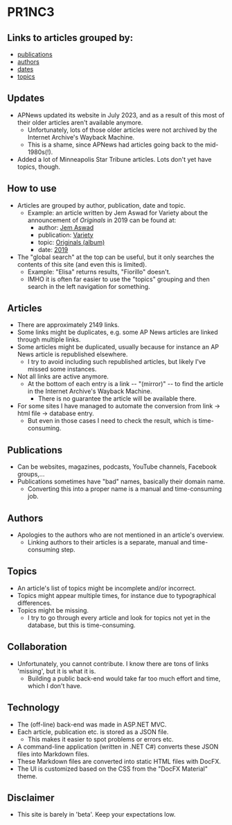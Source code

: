 # PR1NC3

## Links to articles grouped by:

  * [publications](./publications/index.md)
  * [authors](./authors/index.md)
  * [dates](./dates/index.md)
  * [topics](./topics/index.md)

## Updates

  * APNews updated its website in July 2023, and as a result of this most of their older articles aren't available anymore.
     * Unfortunately, lots of those older articles were not archived by the Internet Archive's Wayback Machine.
     * This is a shame, since APNews had articles going back to the mid-1980s(!).
  * Added a lot of Minneapolis Star Tribune articles. Lots don't yet have topics, though.
	 
## How to use

  * Articles are grouped by author, publication, date and topic.
     * Example: an article written by Jem Aswad for Variety about the announcement of *Originals* in 2019 can be found at:
        * author: [Jem Aswad](./authors/jem-aswad/index.md)
        * publication: [Variety](./publications/u-z/variety/index.md)
        * topic: [Originals (album)](./topics/album/originals/index.md)
        * date: [2019](./dates/2019/index.md)
  * The "global search" at the top can be useful, but it only searches the contents of this site (and even this is limited).
     * Example: "Elisa" returns results, "Fiorillo" doesn't.
     * IMHO it is often far easier to use the "topics" grouping and then search in the left navigation for something.
	 
## Articles

  * There are approximately 2149 links.
  * Some links might be duplicates, e.g. some AP News articles are linked through multiple links.
  * Some articles might be duplicated, usually because for instance an AP News article is republished elsewhere.
     * I try to avoid including such republished articles, but likely I've missed some instances.
  * Not all links are active anymore.
     * At the bottom of each entry is a link -- "(mirror)" -- to find the article in the Internet Archive's Wayback Machine.
        * There is no guarantee the article will be available there.
  * For some sites I have managed to automate the conversion from link -> html file -> database entry.
     * But even in those cases I need to check the result, which is time-consuming.
	 
## Publications

  * Can be websites, magazines, podcasts, YouTube channels, Facebook groups,...
  * Publications sometimes have "bad" names, basically their domain name.
     * Converting this into a proper name is a manual and time-consuming job.
	 
## Authors

  * Apologies to the authors who are not mentioned in an article's overview.
     * Linking authors to their articles is a separate, manual and time-consuming step.
	 
## Topics

  * An article's list of topics might be incomplete and/or incorrect.
  * Topics might appear multiple times, for instance due to typographical differences.
  * Topics might be missing. 
     * I try to go through every article and look for topics not yet in the database, but this is time-consuming.
	 
## Collaboration

  * Unfortunately, you cannot contribute. I know there are tons of links 'missing', but it is what it is. 
     * Building a public back-end would take far too much effort and time, which I don't have.
	 
## Technology

  * The (off-line) back-end was made in ASP.NET MVC.
  * Each article, publication etc. is stored as a JSON file.
     * This makes it easier to spot problems or errors etc.
  * A command-line application (written in .NET C#) converts these JSON files into Markdown files.
  * These Markdown files are converted into static HTML files with DocFX.
  * The UI is customized based on the CSS from the "DocFX Material" theme.
	 
## Disclaimer

  * This site is barely in 'beta'. Keep your expectations low.

